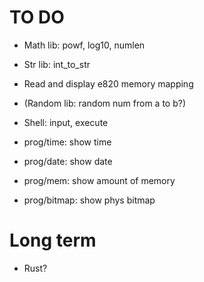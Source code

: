 # TO DO
 - Math lib: powf, log10, numlen
 - Str lib: int\_to\_str
 - Read and display e820 memory mapping
 - (Random lib: random num from a to b?)
 - Shell: input, execute

 - prog/time: show time
 - prog/date: show date
 - prog/mem: show amount of memory
 - prog/bitmap: show phys bitmap

# Long term
 - Rust?
